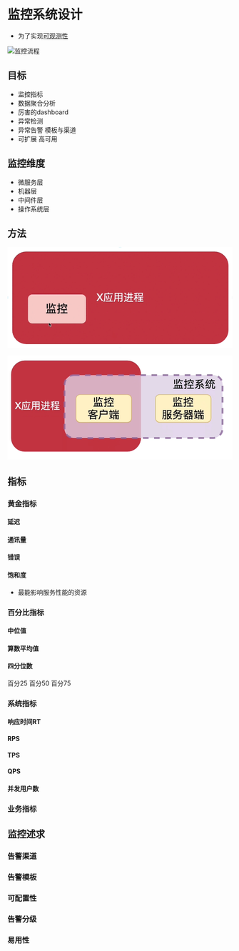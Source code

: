 # 监控系统设计

- 为了实现[可观测性](/软件工程/架构/系统设计/可观测性.md)

![监控流程](/assets/屏幕截图%202022-01-03%20195444.png)

## 目标

- 监控指标
- 数据聚合分析
- 厉害的dashboard
- 异常检测
- 异常告警 模板与渠道
- 可扩展 高可用

## 监控维度

- 微服务层
- 机器层
- 中间件层
- 操作系统层

## 方法

![嵌入式监控](/assets/屏幕截图%202022-01-03%20195647.png)

![分离式监控](/assets/屏幕截图%202022-01-03%20195709.png)

## 指标

### 黄金指标

#### 延迟

#### 通讯量

#### 错误

#### 饱和度

- 最能影响服务性能的资源

### 百分比指标

#### 中位值

#### 算数平均值

#### 四分位数

百分25 百分50 百分75

### 系统指标

#### 响应时间RT

#### RPS

#### TPS

#### QPS

#### 并发用户数

### 业务指标

## 监控述求

### 告警渠道

### 告警模板

### 可配置性

### 告警分级

### 易用性
